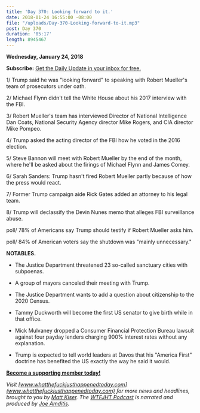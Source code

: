```yaml
---
title: 'Day 370: Looking forward to it.'
date: 2018-01-24 16:55:00 -08:00
file: "/uploads/Day-370-Looking-forward-to-it.mp3"
post: Day 370
duration: '05:17'
length: 8945467
---
```


**Wednesday, January 24, 2018**

**Subscribe:** [Get the Daily Update in your inbox for free.](https://whatthefuckjusthappenedtoday.com/subscribe/)

1/ Trump said he was "looking forward" to speaking with Robert Mueller's team of prosecutors under oath.

2/ Michael Flynn didn't tell the White House about his 2017 interview with the FBI.

3/ Robert Mueller's team has interviewed Director of National Intelligence Dan Coats, National Security Agency director Mike Rogers, and CIA director Mike Pompeo.

4/ Trump asked the acting director of the FBI how he voted in the 2016 election.

5/ Steve Bannon will meet with Robert Mueller by the end of the month, where he'll be asked about the firings of Michael Flynn and James Comey.

6/ Sarah Sanders: Trump hasn't fired Robert Mueller partly because of how the press would react.

7/ Former Trump campaign aide Rick Gates added an attorney to his legal team.

8/ Trump will declassify the Devin Nunes memo that alleges FBI surveillance abuse.

poll/ 78% of Americans say Trump should testify if Robert Mueller asks him.

poll/ 84% of American voters say the shutdown was "mainly unnecessary."

**NOTABLES.**

* The Justice Department threatened 23 so-called sanctuary cities with subpoenas.

* A group of mayors canceled their meeting with Trump.

* The Justice Department wants to add a question about citizenship to the 2020 Census.

* Tammy Duckworth will become the first US senator to give birth while in that office.

* Mick Mulvaney dropped a Consumer Financial Protection Bureau lawsuit against four payday lenders charging 900% interest rates without any explanation.

* Trump is expected to tell world leaders at Davos that his "America First" doctrine has benefited the US exactly the way he said it would.

**[Become a supporting member today!](https://whatthefuckjusthappenedtoday.com/membership/?utm_source=2017\+Donors&utm_campaign=8dccd905d9-&utm_medium=email&utm_term=0_3bd36f654c-8dccd905d9-169730397)**

*Visit [www.whatthefuckjusthappenedtoday.com](www.whatthefuckjusthappenedtoday.com) for more news and headlines, brought to you by [Matt Kiser](https://twitter.com/Matt_Kiser). The [WTFJHT Podcast](https://whatthefuckjusthappenedtoday.com/podcasts/) is narrated and produced by [Joe Amditis](https://twitter.com/jsamditis).*